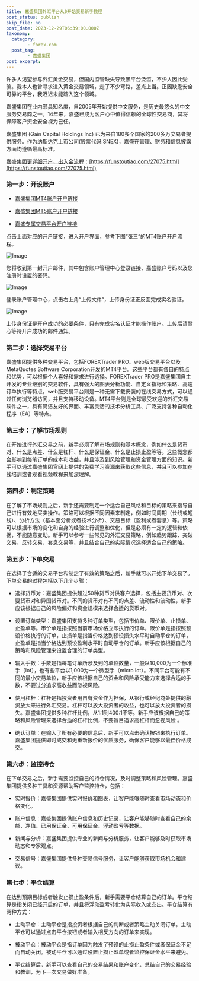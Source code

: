 ```yaml
---
title: 嘉盛集团外汇平台从0开始交易新手教程
post_status: publish
skip_file: no
post_date: 2023-12-29T06:39:00.000Z
taxonomy:
  category:
        - forex-com
  post_tag:
        - 嘉盛集团
post_excerpt: 
---
```

许多人渴望参与外汇黄金交易，但国内监管缺失导致黑平台泛滥，不少人因此受骗。我本人也曾寻求进入黄金交易领域，走了不少弯路，差点上当。正因缺乏安全可靠的平台，我迟迟未能踏入这个领域。

嘉盛集团在业内颇具知名度，自2005年开始提供中文服务，是历史最悠久的中文服务交易商之一。14年来，嘉盛已成为客户心中值得信赖的全球性交易商，其将保障客户资金安全视为己任。

嘉盛集团 (Gain Capital Holdings Inc) 已为来自180多个国家的200多万交易者提供服务。作为纳斯达克上市公司(股票代码:SNEX)，嘉盛在管理、财务和信息披露方面均遵循最高标准。

[嘉盛集团更详细开户，出入金流程](https://funstoutiao.com/27075.html)：[https://funstoutiao.com/27075.html](https://funstoutiao.com/27075.html)

### 第一步：开设账户

* [嘉盛集团MT4账户开户链接](https://s.ssgg.net/jsmt4)

* [嘉盛集团MT5账户开户链接](https://s.ssgg.net/jsmt5)

* [嘉盛专属交易平台开户链接](https://s.ssgg.net/js)

点击上面对应的开户链接，进入开户界面，参考下图“张三”的MT4账户开户流程。

![Image](https://prod-files-secure.s3.us-west-2.amazonaws.com/39ed1227-6d7d-4570-be36-9ccd4a2c4241/7a167aea-686b-400d-af59-4e18eb607a40/640.png?X-Amz-Algorithm=AWS4-HMAC-SHA256&X-Amz-Content-Sha256=UNSIGNED-PAYLOAD&X-Amz-Credential=ASIAZI2LB4666RP4BAWU%2F20250719%2Fus-west-2%2Fs3%2Faws4_request&X-Amz-Date=20250719T041308Z&X-Amz-Expires=3600&X-Amz-Security-Token=IQoJb3JpZ2luX2VjEIT%2F%2F%2F%2F%2F%2F%2F%2F%2F%2FwEaCXVzLXdlc3QtMiJGMEQCIGJjpOCe5%2BInXYkteGxs4dZKPSfbC5WDUo2TrCPEtTl3AiAEa1FRx8DYjiURY3qHyPbpSs%2BKtyHK9RuMvFkytZV25iqIBAid%2F%2F%2F%2F%2F%2F%2F%2F%2F%2F8BEAAaDDYzNzQyMzE4MzgwNSIMLAqgZj6qumcYh3KmKtwDyDvl5u7iGMIQc%2BPL4YM6USBiIx60tPgjUPFJ3TjZeTqMdlgygG90ybYNgO40edzVyDOwGfyQ07rTHrsIpBfTovFw57jO4iH9oC1vGDJSmXIr%2FyBCsvCDN9A4B6mD8AmgFjXjOsvpnqsn1adNWU%2Bq5PbmR2UZmtrvd93heQE81491zaskQB1wXE9bjcv4UReBfq699KRlTwfWUuNIpaFFbxG76BlevYbUXvVxVXKF3tjD%2BfzQXJEr7BXRhgsn9ERVIgjDIGKow2Ew33oi0vfG%2FC44CMchinLliW7D44qDz2oVdOSXd6589yssXuVghc1jmZLYnpFcjfLoPojg6nE1PDHnRT2x%2BCm4qC9CRWrLgh6CIeICCJ7iwmCvmooOh34GMv418pCyw%2BT9q1hfAflcvNoEQx%2BfqdGe5oVDC0Rddw19LJwOBalJECxCjpmawXR3lhl71jczuUQVu0%2Fz85XONzp7%2BuSJkzY1uIe2cvwm8sZAlx61ypMdFK1D9xS0rzvK63YXSStGNDBvcfygNHaqB0DVYXuIYSYKvOsKAv5HPXLoE4i3ajrV44IlA9z9P%2FFfy79LhMuP4HVvmjbRUB9n5tn0JqvHhLoD5jWcxpJ4BP8qgw9dbH5iXTcZhi0wmqrswwY6pgEUOonB%2BR0%2BCv3ycWLH2wzGokdnM9LmUDr7lKfGmXj9qvOEoBQdeHyLWjN6Bf8i42XBK4ROblIoTozzwJOpdALjBm%2FL0ix0Pd2RQ2RotlDroeUCIiE%2FjvDRsfi5qEaLVZ1WnPxZ%2FcFJh4T39gjdEzaIYsnNuIjNmQVkSdOXFtNms7bkwqH8HZqAfFTpXnkmuGoLHvTpJbchwx%2BHumnE7E36xJ55Ho6N&X-Amz-Signature=23ecb4e87af1496454d3fc87d60d50d77716a2fc7c6dd660c73110d218b66c93&X-Amz-SignedHeaders=host&x-amz-checksum-mode=ENABLED&x-id=GetObject)

您将收到第一封开户邮件，其中包含账户管理中心登录链接、嘉盛账户号码以及您注册时设置的密码。

![Image](https://prod-files-secure.s3.us-west-2.amazonaws.com/39ed1227-6d7d-4570-be36-9ccd4a2c4241/eaa1c6b3-2877-4284-a0e1-530e222c27fb/image.png?X-Amz-Algorithm=AWS4-HMAC-SHA256&X-Amz-Content-Sha256=UNSIGNED-PAYLOAD&X-Amz-Credential=ASIAZI2LB4666RP4BAWU%2F20250719%2Fus-west-2%2Fs3%2Faws4_request&X-Amz-Date=20250719T041308Z&X-Amz-Expires=3600&X-Amz-Security-Token=IQoJb3JpZ2luX2VjEIT%2F%2F%2F%2F%2F%2F%2F%2F%2F%2FwEaCXVzLXdlc3QtMiJGMEQCIGJjpOCe5%2BInXYkteGxs4dZKPSfbC5WDUo2TrCPEtTl3AiAEa1FRx8DYjiURY3qHyPbpSs%2BKtyHK9RuMvFkytZV25iqIBAid%2F%2F%2F%2F%2F%2F%2F%2F%2F%2F8BEAAaDDYzNzQyMzE4MzgwNSIMLAqgZj6qumcYh3KmKtwDyDvl5u7iGMIQc%2BPL4YM6USBiIx60tPgjUPFJ3TjZeTqMdlgygG90ybYNgO40edzVyDOwGfyQ07rTHrsIpBfTovFw57jO4iH9oC1vGDJSmXIr%2FyBCsvCDN9A4B6mD8AmgFjXjOsvpnqsn1adNWU%2Bq5PbmR2UZmtrvd93heQE81491zaskQB1wXE9bjcv4UReBfq699KRlTwfWUuNIpaFFbxG76BlevYbUXvVxVXKF3tjD%2BfzQXJEr7BXRhgsn9ERVIgjDIGKow2Ew33oi0vfG%2FC44CMchinLliW7D44qDz2oVdOSXd6589yssXuVghc1jmZLYnpFcjfLoPojg6nE1PDHnRT2x%2BCm4qC9CRWrLgh6CIeICCJ7iwmCvmooOh34GMv418pCyw%2BT9q1hfAflcvNoEQx%2BfqdGe5oVDC0Rddw19LJwOBalJECxCjpmawXR3lhl71jczuUQVu0%2Fz85XONzp7%2BuSJkzY1uIe2cvwm8sZAlx61ypMdFK1D9xS0rzvK63YXSStGNDBvcfygNHaqB0DVYXuIYSYKvOsKAv5HPXLoE4i3ajrV44IlA9z9P%2FFfy79LhMuP4HVvmjbRUB9n5tn0JqvHhLoD5jWcxpJ4BP8qgw9dbH5iXTcZhi0wmqrswwY6pgEUOonB%2BR0%2BCv3ycWLH2wzGokdnM9LmUDr7lKfGmXj9qvOEoBQdeHyLWjN6Bf8i42XBK4ROblIoTozzwJOpdALjBm%2FL0ix0Pd2RQ2RotlDroeUCIiE%2FjvDRsfi5qEaLVZ1WnPxZ%2FcFJh4T39gjdEzaIYsnNuIjNmQVkSdOXFtNms7bkwqH8HZqAfFTpXnkmuGoLHvTpJbchwx%2BHumnE7E36xJ55Ho6N&X-Amz-Signature=ed722e0fd48598e2493b00004caf2ad18db4de8bbd340d83f8bb83ed727b3296&X-Amz-SignedHeaders=host&x-amz-checksum-mode=ENABLED&x-id=GetObject)

登录账户管理中心，点击右上角“上传文件”，上传身份证正反面完成实名验证。

![Image](https://prod-files-secure.s3.us-west-2.amazonaws.com/39ed1227-6d7d-4570-be36-9ccd4a2c4241/54090639-09fc-46b4-a135-e0289f707147/image.png?X-Amz-Algorithm=AWS4-HMAC-SHA256&X-Amz-Content-Sha256=UNSIGNED-PAYLOAD&X-Amz-Credential=ASIAZI2LB4666RP4BAWU%2F20250719%2Fus-west-2%2Fs3%2Faws4_request&X-Amz-Date=20250719T041308Z&X-Amz-Expires=3600&X-Amz-Security-Token=IQoJb3JpZ2luX2VjEIT%2F%2F%2F%2F%2F%2F%2F%2F%2F%2FwEaCXVzLXdlc3QtMiJGMEQCIGJjpOCe5%2BInXYkteGxs4dZKPSfbC5WDUo2TrCPEtTl3AiAEa1FRx8DYjiURY3qHyPbpSs%2BKtyHK9RuMvFkytZV25iqIBAid%2F%2F%2F%2F%2F%2F%2F%2F%2F%2F8BEAAaDDYzNzQyMzE4MzgwNSIMLAqgZj6qumcYh3KmKtwDyDvl5u7iGMIQc%2BPL4YM6USBiIx60tPgjUPFJ3TjZeTqMdlgygG90ybYNgO40edzVyDOwGfyQ07rTHrsIpBfTovFw57jO4iH9oC1vGDJSmXIr%2FyBCsvCDN9A4B6mD8AmgFjXjOsvpnqsn1adNWU%2Bq5PbmR2UZmtrvd93heQE81491zaskQB1wXE9bjcv4UReBfq699KRlTwfWUuNIpaFFbxG76BlevYbUXvVxVXKF3tjD%2BfzQXJEr7BXRhgsn9ERVIgjDIGKow2Ew33oi0vfG%2FC44CMchinLliW7D44qDz2oVdOSXd6589yssXuVghc1jmZLYnpFcjfLoPojg6nE1PDHnRT2x%2BCm4qC9CRWrLgh6CIeICCJ7iwmCvmooOh34GMv418pCyw%2BT9q1hfAflcvNoEQx%2BfqdGe5oVDC0Rddw19LJwOBalJECxCjpmawXR3lhl71jczuUQVu0%2Fz85XONzp7%2BuSJkzY1uIe2cvwm8sZAlx61ypMdFK1D9xS0rzvK63YXSStGNDBvcfygNHaqB0DVYXuIYSYKvOsKAv5HPXLoE4i3ajrV44IlA9z9P%2FFfy79LhMuP4HVvmjbRUB9n5tn0JqvHhLoD5jWcxpJ4BP8qgw9dbH5iXTcZhi0wmqrswwY6pgEUOonB%2BR0%2BCv3ycWLH2wzGokdnM9LmUDr7lKfGmXj9qvOEoBQdeHyLWjN6Bf8i42XBK4ROblIoTozzwJOpdALjBm%2FL0ix0Pd2RQ2RotlDroeUCIiE%2FjvDRsfi5qEaLVZ1WnPxZ%2FcFJh4T39gjdEzaIYsnNuIjNmQVkSdOXFtNms7bkwqH8HZqAfFTpXnkmuGoLHvTpJbchwx%2BHumnE7E36xJ55Ho6N&X-Amz-Signature=0cb65ccff9d548d88ed4daabc5491fc83dfbb2cd1449f9bcb58029516097d1a8&X-Amz-SignedHeaders=host&x-amz-checksum-mode=ENABLED&x-id=GetObject)

上传身份证是开户成功的必要条件，只有完成实名认证才能操作账户。上传后请耐心等待开户成功的邮件通知。

### 第二步：选择交易平台

嘉盛集团提供多种交易平台，包括FOREXTrader PRO、web版交易平台以及MetaQuotes Software Corporation开发的MT4平台。这些平台都有各自的特点和优势，可以根据个人喜好和需求进行选择。FOREXTrader PRO是嘉盛集团自主开发的专业级别的交易软件，具有强大的图表分析功能、自定义指标和策略、高速订单执行等特点。web版交易平台则是一种无需下载安装的在线交易方式，可以通过任何浏览器访问，并且支持移动设备。MT4平台则是全球最受欢迎的外汇交易软件之一，具有简洁友好的界面、丰富灵活的技术分析工具、广泛支持各种自动化程序（EA）等特点。

### 第三步：了解市场规则

在开始进行外汇交易之前，新手必须了解市场规则和基本概念，例如什么是货币对、什么是点差、什么是杠杆、什么是保证金、什么是止损止盈等等。这些概念都会影响到每笔订单的成本和收益，并且涉及到风险管理和资金管理方面的知识。新手可以通过嘉盛集团官网上提供的免费学习资源来获取这些信息，并且可以参加在线培训或者观看视频教程来加深理解。

### 第四步：制定策略

在了解了市场规则之后，新手还需要制定一个适合自己风格和目标的策略来指导自己进行有效地买卖操作。策略可以根据不同因素来制定，例如时间周期（长线或短线）、分析方法（基本面分析或者技术分析）、交易目标（盈利或者套息）等。策略可以根据市场的变化和自身的经验进行调整和优化，但是必须有一定的逻辑和依据，不能随意变动。新手可以参考一些常见的外汇交易策略，例如趋势跟踪、突破交易、反转交易、套息交易等，并且结合自己的实际情况选择适合自己的策略。

### 第五步：下单交易

在选择了合适的交易平台和制定了有效的策略之后，新手就可以开始下单交易了。下单交易的过程包括以下几个步骤：

* 选择货币对：嘉盛集团提供超过50种货币对供客户选择，包括主要货币对、次要货币对和异国货币对。不同的货币对有不同的点差、流动性和波动性，新手应该根据自己的风险偏好和资金规模来选择合适的货币对。

* 设置订单类型：嘉盛集团支持多种订单类型，包括市价单、限价单、止损单、止盈单等。市价单是指按照当前市场价格立即执行的订单，限价单是指按照预设价格执行的订单，止损单是指当价格达到预设损失水平时自动平仓的订单，止盈单是指当价格达到预设盈利水平时自动平仓的订单。新手应该根据自己的策略和风险管理来设置合理的订单类型。

* 输入手数：手数是指每笔订单所涉及到的单位数量，一般以10,000为一个标准手（lot），也有些平台以1,000为一个微型手（micro lot）。不同平台可能有不同的最小交易单位，新手应该根据自己的资金和风险承受能力来选择合适的手数，不要过分追求高收益而忽视风险。

* 使用杠杆：杠杆是指投资者用自有资金作为担保，从银行或经纪商处提供的融资放大来进行外汇交易。杠杆可以放大投资者的收益，也可以放大投资者的损失。嘉盛集团提供多种杠杆比例，从1:1到400:1不等。新手应该根据自己的策略和风险管理来选择合适的杠杆比例，不要盲目追求高杠杆而忽视风险 。

* 确认订单：在输入了所有必要的信息后，新手可以点击确认按钮来执行订单。嘉盛集团提供即时成交和无重新报价的优质服务，确保客户能够以最佳价格成交。

### 第六步：监控持仓

在下单交易之后，新手需要监控自己的持仓情况，及时调整策略和风险管理。嘉盛集团提供多种工具和资源帮助客户监控持仓，包括：

* 实时报价：嘉盛集团提供实时报价和图表，让客户能够随时查看市场动态和价格变化。

* 账户信息：嘉盛集团提供账户信息和历史记录，让客户能够随时查看自己的余额、净值、已用保证金、可用保证金、浮动盈亏等数据。

* 新闻与分析：嘉盛集团提供专业的新闻与分析服务，让客户能够及时获取市场动态和专家观点。

* 交易信号：嘉盛集团提供多种交易信号服务，让客户能够获取市场机会和建议。

### 第七步：平仓结算

在达到预期目标或者触发止损止盈条件后，新手需要平仓结算自己的订单。平仓结算是指关闭已经开启的订单，并且将浮动盈亏转化为实际收入或支出。平仓结算有两种方式：

* 主动平仓：主动平仓是指投资者根据自己的判断或者策略主动关闭订单。主动平仓可以通过点击平仓按钮或者输入相反方向的订单来实现。

* 被动平仓：被动平仓是指订单因为触发了预设的止损止盈条件或者保证金不足而自动关闭。被动平仓可以通过设置止损止盈单或者监控保证金水平来避免。

* 平仓结算后，新手可以查看自己的交易结果和账户变化，总结自己的交易经验和教训，为下一次交易做好准备。
